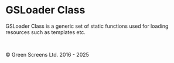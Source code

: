 # GSLoader Class
 
GSLoader Class is a generic set of static functions used for loading resources such as templates etc.

<br>

&copy; Green Screens Ltd. 2016 - 2025
